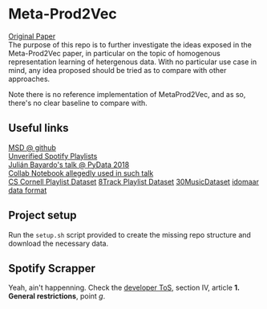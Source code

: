 # Meta-Prod2Vec
[Original Paper](https://arxiv.org/pdf/1607.07326.pdf)  
The purpose of this repo is to further investigate the ideas exposed in the Meta-Prod2Vec paper, in particular on the topic of homogenous representation learning of hetergenous data. With no particular use case in mind, any idea proposed should be tried as to compare with other approaches.

Note there is no reference implementation of MetaProd2Vec, and as so, there's no clear baseline to compare with.
 
## Useful links
[MSD @ github](https://github.com/tbertinmahieux/MSongsDB)  
[Unverified Spotify Playlists](https://github.com/bhavika/ListenMSD)  
[Julián Bayardo's talk @ PyData 2018](https://slides.com/jbayardo/pydata-cordoba-2018/fullscreen#/1/2)  
[Collab Notebook allegedly used in such talk](https://colab.research.google.com/drive/1wqqdtqpA7A0I4690xFiWiBP33KFYEzIa#scrollTo=VC8z23VU-PDM)  
[CS Cornell Playlist Dataset](https://www.cs.cornell.edu/~shuochen/lme/data_page.html)
[8Track Playlist Dataset](https://www.reddit.com/r/datasets/comments/9opsk9/dataset_22m_music_playlists_from_8tracks_165gb/)
[30MusicDataset](http://recsys.deib.polimi.it/?page_id=54)
[idomaar data format](https://github.com/crowdrec/idomaar/wiki/DATA-FORMAT)

## Project setup
Run the `setup.sh` script provided to create the missing repo structure and download the necessary data.

## Spotify Scrapper
Yeah, ain't happenning. Check the [developer ToS](https://developer.spotify.com/terms/), section IV, article **1. General restrictions**, point _g_.

